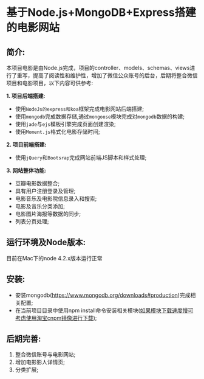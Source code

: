 基于Node.js+MongoDB+Express搭建的电影网站
==========================================

简介:
---------------
本项目电影是由Node.js完成，项目的controller、models、schemas、views进行了重写，提高了阅读性和维护性，增加了微信公众账号的后台，后期将整合微信项目和电影项目，以下内容可供参考:

**1. 项目后端搭建:**
  * 使用`NodeJs的express和koa`框架完成电影网站后端搭建;
  * 使用`mongodb`完成数据存储,通过`mongoose`模块完成对`mongodb`数据的构建;
  * 使用`jade`与`ejs`模板引擎完成页面创建渲染;
  * 使用`Moment.js`格式化电影存储时间;

**2. 项目前端搭建:**
  * 使用`jQuery`和`Bootsrap`完成网站前端JS脚本和样式处理;

**3. 网站整体功能:**
  * 豆瓣电影数据整合;
  * 具有用户注册登录及管理;
  * 电影音乐及电影院信息录入和搜索;
  * 电影及音乐分类添加;
  * 电影图片海报等数据的同步;
  * 列表分页处理;

运行环境及Node版本:
-------
目前在Mac下的node 4.2.x版本运行正常

安装:
----
- 安装mongodb(https://www.mongodb.org/downloads#production)完成相关配置;
- 在当前项目目录中使用npm install命令安装相关模块(<a href="http://npm.taobao.org/" target="\_blank">如果模块下载速度慢可考虑使用淘宝cnpm镜像进行下载</a>);

后期完善:
-------
1. 整合微信账号与电影网站;
2. 增加电影影人详情页;
3. 分类扩展;
